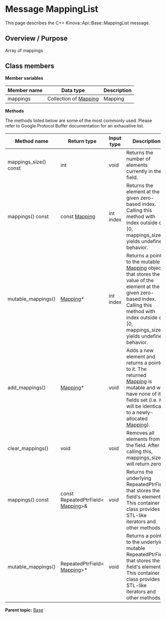 # Message MappingList

This page describes the C++ Kinova::Api::Base::MappingList message.

## Overview / Purpose

Array of mappings

## Class members

 **Member variables** 

|Member name|Data type|Description|
|-----------|---------|-----------|
|mappings|Collection of [Mapping](msg_Base_Mapping.md#)|Mapping|

 **Methods** 

The methods listed below are some of the most commonly used. Please refer to Google Protocol Buffer documentation for an exhaustive list.

|Method name|Return type|Input type|Description|
|-----------|-----------|----------|-----------|
|mappings\_size\(\) const|int|void|Returns the number of elements currently in the field.|
|mappings\(\) const|const [Mapping](msg_Base_Mapping.md#)|int index|Returns the element at the given zero-based index. Calling this method with index outside of \[0, mappings\_size\(\)\) yields undefined behavior.|
|mutable\_mappings\(\)| [Mapping](msg_Base_Mapping.md#)\*|int index|Returns a pointer to the mutable [Mapping](msg_Base_Mapping.md#) object that stores the value of the element at the given zero-based index. Calling this method with index outside of \[0, mappings\_size\(\)\) yields undefined behavior.|
|add\_mappings\(\)| [Mapping](msg_Base_Mapping.md#)\*|void|Adds a new element and returns a pointer to it. The returned [Mapping](msg_Base_Mapping.md#) is mutable and will have none of its fields set \(i.e. it will be identical to a newly-allocated [Mapping](msg_Base_Mapping.md#)\).|
|clear\_mappings\(\)|void|void|Removes all elements from the field. After calling this, mappings\_size\(\) will return zero.|
|mappings\(\) const|const RepeatedPtrField< [Mapping](msg_Base_Mapping.md#)\>&|void|Returns the underlying RepeatedPtrField that stores the field's elements. This container class provides STL-like iterators and other methods.|
|mutable\_mappings\(\)|RepeatedPtrField< [Mapping](msg_Base_Mapping.md#)\>\*|void|Returns a pointer to the underlying mutable RepeatedPtrField that stores the field's elements. This container class provides STL-like iterators and other methods.|

**Parent topic:** [Base](../references/summary_Base.md)

